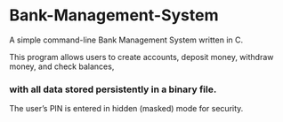 # Bank-Management-System

A simple command-line Bank Management System written in C. 

This program allows users to create accounts, deposit money, withdraw money, and check balances, <H3>with all data stored persistently in a binary file.</H3>

The user’s PIN is entered in hidden (masked) mode for security.
